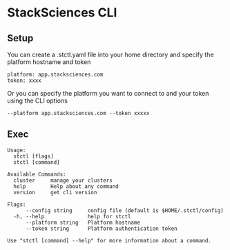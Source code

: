 # StackSciences CLI

## Setup


You can create a .stctl.yaml file into your home directory and specify the platform hostname and token

```
platform: app.stacksciences.com
token: xxxx
```

Or you can specify the platform you want to connect to and your token using the CLI options

```
--platform app.stacksciences.com --token xxxxx
```

## Exec

```
Usage:
  stctl [flags]
  stctl [command]

Available Commands:
  cluster     manage your clusters
  help        Help about any command
  version     get cli version

Flags:
      --config string     config file (default is $HOME/.stctl/config)
  -h, --help              help for stctl
      --platform string   Platform hostname
      --token string      Platform authentication token

Use "stctl [command] --help" for more information about a command.
```
